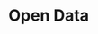 # Open Data
<!-- (handles) - OAI PMH, Handle Services -->

<!-- TODO VFS-7219 migrate open data docs -->

<!-- @TODO VFS-7218 missing chapter -->